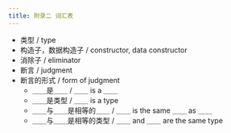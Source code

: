 ```yaml
---
title: 附录二 词汇表
---
```


- 类型 / type
- 构造子，数据构造子 / constructor, data constructor
- 消除子 / eliminator
- 断言 / judgment
- 断言的形式 / form of judgment
  - ＿＿是＿＿ / ＿＿ is a ＿＿
  - ＿＿是类型 / ＿＿ is a type
  - ＿＿与＿＿是相等的＿＿ / ＿＿ is the same ＿＿ as ＿＿
  - ＿＿与＿＿是相等的类型 / ＿＿ and ＿＿ are the same type
